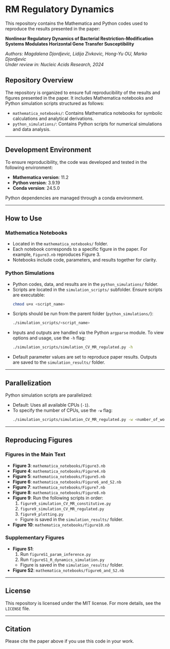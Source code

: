 # RM Regulatory Dynamics

This repository contains the Mathematica and Python codes used to reproduce the results presented in the paper:

**Nonlinear Regulatory Dynamics of Bacterial Restriction-Modification Systems Modulates Horizontal Gene Transfer Susceptibility**

*Authors: Magdalena Djordjevic, Lidija Zivkovic, Hong-Yu OU, Marko Djordjevic*  
*Under review in: Nucleic Acids Research, 2024*  

## Repository Overview

The repository is organized to ensure full reproducibility of the results and figures presented in the paper. It includes Mathematica notebooks and Python simulation scripts structured as follows:

- `mathematica_notebooks/`: Contains Mathematica notebooks for symbolic calculations and analytical derivations.
- `python_simulations/`: Contains Python scripts for numerical simulations and data analysis.

---

## Development Environment

To ensure reproducibility, the code was developed and tested in the following environment:

- **Mathematica version**: 11.2  
- **Python version**: 3.9.19  
- **Conda version**: 24.5.0  

Python dependencies are managed through a conda environment.

---

## How to Use

### **Mathematica Notebooks**
- Located in the `mathematica_notebooks/` folder.
- Each notebook corresponds to a specific figure in the paper. For example, `Figure3.nb` reproduces Figure 3.
- Notebooks include code, parameters, and results together for clarity.

### **Python Simulations**
- Python codes, data, and results are in the `python_simulations/` folder.
- Scripts are located in the `simulation_scripts/` subfolder. Ensure scripts are executable:
  ```bash
  chmod u+x <script_name>
  ```
- Scripts should be run from the parent folder (`python_simulations/`):
  ```bash
  ./simulation_scripts/<script_name>
  ```
- Inputs and outputs are handled via the Python `argparse` module. To view options and usage, use the `-h` flag:
  ```bash
  ./simulation_scripts/simulation_CV_MR_regulated.py -h
  ```
- Default parameter values are set to reproduce paper results. Outputs are saved to the `simulation_results/` folder.

---

## Parallelization
Python simulation scripts are parallelized:
- Default: Uses all available CPUs (`-1`).
- To specify the number of CPUs, use the `-w` flag:
  ```bash
  ./simulation_scripts/simulation_CV_MR_regulated.py -w <number_of_workers>
  ```

---

## Reproducing Figures

### **Figures in the Main Text**
- **Figure 3**: `mathematica_notebooks/Figure3.nb`
- **Figure 4**: `mathematica_notebooks/Figure4.nb`
- **Figure 5**: `mathematica_notebooks/Figure5.nb`
- **Figure 6**: `mathematica_notebooks/Figure6_and_S2.nb`
- **Figure 7**: `mathematica_notebooks/Figure7.nb`
- **Figure 8**: `mathematica_notebooks/Figure8.nb`
- **Figure 9**: Run the following scripts in order:
  1. `figure9_simulation_CV_MR_constitutive.py`
  2. `figure9_simulation_CV_MR_regulated.py`
  3. `figure9_plotting.py`
  - Figure is saved in the `simulation_results/` folder.
- **Figure 10**: `mathematica_notebooks/figure10.nb`
### **Supplementary Figures**
- **Figure S1**:
  1. Run `figureS1_param_inference.py`
  2. Run `figureS1_R_dynamics_simulation.py`
  - Figure is saved in the `simulation_results/` folder.
- **Figure S2**: `mathematica_notebooks/figure6_and_S2.nb`
---

## License
This repository is licensed under the MIT license. For more details, see the `LICENSE` file.

---

## Citation
Please cite the paper above if you use this code in your work.
